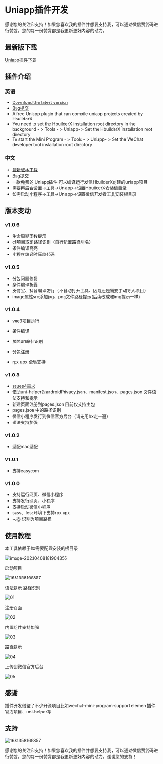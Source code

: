 # Uniapp插件开发



感谢您的关注和支持！如果您喜欢我的插件并想要支持我，可以通过微信赞赏码进行赞赏。您的每一份赞赏都是我更新更好内容的动力。



## 最新版下载

[Uniapp插件下载](https://ghproxy.com/https://github.com/lqc520/uniapp-plugin/releases/download/v1.0.6.B/Uniapp-1.0.6.zip)

## 插件介绍

### 英语
- [Download the latest version](https://github.com/lqc520/uniapp-plugin/releases)
- [Bug提交](https://github.com/lqc520/uniapp-plugin/issues)
- A free Uniapp plugin that can compile uniapp projects created by HbuilderX
- You need to set the HbuilderX installation root directory in the background - > Tools - > Uniapp- > Set the HbuilderX installation root directory
- To start the Mini Program - > Tools - > Uniapp- > Set the WeChat developer tool installation root directory


### 中文
- [最新版本下载](https://github.com/lqc520/uniapp-plugin/releases)
- [Bug提交](https://github.com/lqc520/uniapp-plugin/issues)
- 一款免费的 Uniapp插件 可以编译运行发信HbuilderX创建的uniapp项目
- 需要再后台设置->工具->Uniapp->设置HbuilderX安装根目录
- 如需启动小程序->工具->Uniapp->设置微信开发者工具安装根目录


## 版本变动

### v1.0.6

- 生命周期函数提示
- cli项目取消路径识别（自行配置路径别名）
- 条件编译高亮
- 小程序编译时压缩代码

### v1.0.5

- 分包问题修复
- 条件编译折叠
- 支付宝、抖音编译发行（不自动打开工具、因为还是需要手动导入项目）
- image属性src添加jpg、png文件路径提示(后续改成和img提示一样)

### v1.0.4

- vue3项目运行

- 条件编译

- 页面url路径识别

- 分包注册

- rpx upx 全局支持


### v1.0.3

- [ssues4需求](https://github.com/lqc520/uniapp-plugin/issues/4)
- 借助uni-helper对androidPrivacy.json、manifest.json、pages.json 文件语法支持和提示
- 新建页面注册到pages.json 目前仅支持主包
- pages.json 中的路径识别
- 微信小程序发行到微信官方后台（请先用hx走一遍）
- 语法支持加强

### v1.0.2

- 适配mac适配

### v1.0.1

- 支持easycom

### v1.0.0

- 支持运行网页、微信小程序
- 支持发行网页、小程序
- 支持启动微信小程序
- sass、less环境下支持rpx upx
- ~/@ 识别为项目路径







## 使用教程

本工具依赖于hx需要配置安装的根目录

![image-20230408181904355](https://wldmy.oss-cn-shenzhen.aliyuncs.com/fjdmy/img/image-20230408181904355.png)

启动项目

![1681358169857](https://wldmy.oss-cn-shenzhen.aliyuncs.com/fjdmy/img/1681358169857.png)



语法提示 路径识别

![01](https://wldmy.oss-cn-shenzhen.aliyuncs.com/fjdmy/img/01.gif)



注册页面

![02](https://wldmy.oss-cn-shenzhen.aliyuncs.com/fjdmy/img/02.gif)

内置组件支持加强

![03](https://wldmy.oss-cn-shenzhen.aliyuncs.com/fjdmy/img/03.gif)

路径提示

![04](https://wldmy.oss-cn-shenzhen.aliyuncs.com/fjdmy/img/04.gif)

上传到微信官方后台

![05](https://wldmy.oss-cn-shenzhen.aliyuncs.com/fjdmy/img/05.png)

## 感谢

插件开发借鉴了不少开源项目比如wechat-mini-program-support elemen 插件官方项目、uni-helper等



## 支持

![1681358169857](https://wldmy.oss-cn-shenzhen.aliyuncs.com/fjdmy/img/zs.jpg)

感谢您的关注和支持！如果您喜欢我的插件并想要支持我，可以通过微信赞赏码进行赞赏。您的每一份赞赏都是我更新更好内容的动力。谢谢您的支持！
